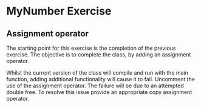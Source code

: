 # MyNumber Exercise
## Assignment operator

The starting point for this exercise is the completion of the previous exercise.  The objective is to complete the class, by adding an assignment operator.

Whilst the current version of the class will compile and run with the main function, adding additional functionality will cause it to fail.  Uncomment the use of the assignment operator.  The failure will be due to an attempted double free.  To resolve this issue provide an appropriate copy assignment operator.

